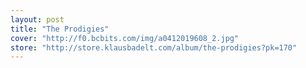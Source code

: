 ```yaml
---
layout: post
title: "The Prodigies"
cover: "http://f0.bcbits.com/img/a0412019608_2.jpg"
store: "http://store.klausbadelt.com/album/the-prodigies?pk=170"
---
```

